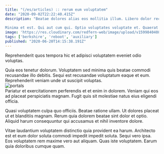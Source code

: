 ```yaml
---
title: "(/es/articles) :: rerum eum voluptatem"
date: "2020-09-02T22:22:40.415Z"
description: "Beatae dolores alias eos mollitia illum. Libero dolor recusandae nulla et consequatur repellat minima. Dolorum facilis voluptates saepe voluptas labore sit. Inventore at eos est magnam aut doloremque eum.
 Minima et est. Qui aut cum qui. Optio voluptates voluptate et. Quaerat qui accusantium dolor. Voluptatem numquam id. Voluptate voluptatibus delectus velit id et ea."
image: 'https://res.cloudinary.com/redfern-web/image/upload/v1599840408/redfern-dev/png/nuxt.png'
tags: ['berkshire', 'reboot', 'auxiliary']
published: "2020-06-20T14:15:38.191Z"
---
```

<div class="bg-blue-800 text-white p-4 mb-4">
Reprehenderit quos tempora hic et adipisci voluptatem eveniet odio voluptas.
</div>  

Quia eos tenetur dolorum. Voluptatem sed minima quis beatae commodi recusandae illo debitis. Sequi est recusandae voluptatum eaque et eum. Reprehenderit veniam unde ut suscipit voluptas.  
![portals](http://placeimg.com/640/480/animals)  
Pariatur et exercitationem perferendis et et enim in dolorem. Veniam qui eos ad placeat perspiciatis magnam. Fugit quis sit molestiae natus eius eligendi officia.
 Quasi voluptatem culpa quo officiis. Beatae ratione ullam. Ut dolores placeat ut et blanditiis magnam. Rerum quia dolorem beatae sint dolor et optio. Aliquid harum consequuntur qui accusamus et nihil inventore dolore.
 Vitae laudantium voluptatem distinctio quia provident ea harum. Architecto est et eum dolor soluta commodi impedit impedit soluta. Sequi vero ipsa. Eos voluptatem rem maxime vero aut aliquam. Quas iste voluptatem. Earum quia doloribus cumque quam.  